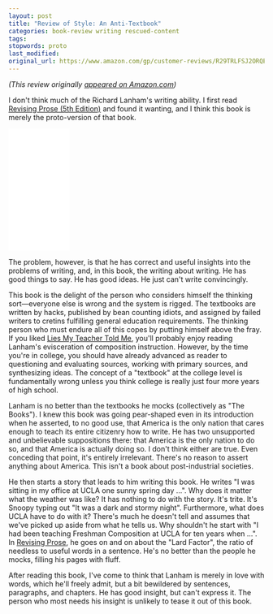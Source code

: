 ```yaml
---
layout: post
title: "Review of Style: An Anti-Textbook"
categories: book-review writing rescued-content
tags:
stopwords: proto
last_modified:
original_url: https://www.amazon.com/gp/customer-reviews/R29TRLFSJ2ORQE
---
```


*(This review originally [appeared on Amazon.com](https://www.amazon.com/gp/customer-reviews/R29TRLFSJ2ORQE))*

I don't think much of the Richard Lanham's writing ability. I first read [Revising Prose (5th Edition)](https://amzn.to/2UIFkjN) and found it wanting, and I think this book is merely the proto-version of that book.

<div class="amazon">
<iframe style="width:120px;height:240px;" marginwidth="0" marginheight="0" scrolling="no" frameborder="0" src="//ws-na.amazon-adsystem.com/widgets/q?ServiceVersion=20070822&OneJS=1&Operation=GetAdHtml&MarketPlace=US&source=ac&ref=tf_til&ad_type=product_link&tracking_id=hashbang09-20&marketplace=amazon&region=US&placement=1589880323&asins=1589880323&linkId=7eed9dc0e9ab0fb12e9f5d4309615a9c&show_border=false&link_opens_in_new_window=false&price_color=333333&title_color=0066c0&bg_color=ffffff">
    </iframe>
</div>

The problem, however, is that he has correct and useful insights into the problems of writing, and, in this book, the writing about writing. He has good things to say. He has good ideas. He just can't write convincingly.

This book is the delight of the person who considers himself the thinking sort—everyone else is wrong and the system is rigged. The textbooks are written by hacks, published by bean counting idiots, and assigned by failed writers to cretins fulfilling general education requirements. The thinking person who must endure all of this copes by putting himself above the fray. If you liked [Lies My Teacher Told Me](https://amzn.to/3bRzvq0), you'll probably enjoy reading Lanham's evisceration of composition instruction. However, by the time you're in college, you should have already advanced as reader to questioning and evaluating sources, working with primary sources, and synthesizing ideas. The concept of a "textbook" at the college level is fundamentally wrong unless you think college is really just four more years of high school.

Lanham is no better than the textbooks he mocks (collectively as "The Books"). I knew this book was going pear-shaped even in its introduction when he asserted, to no good use, that America is the only nation that cares enough to teach its entire citizenry how to write. He has two unsupported and unbelievable suppositions there: that America is the only nation to do so, and that America is actually doing so. I don't think either are true. Even conceding that point, it's entirely irrelevant. There's no reason to assert anything about America. This isn't a book about post-industrial societies.

He then starts a story that leads to him writing this book. He writes "I was sitting in my office at UCLA one sunny spring day ...". Why does it matter what the weather was like? It has nothing to do with the story. It's trite. It's Snoopy typing out "It was a dark and stormy night". Furthermore, what does UCLA have to do with it? There's much he doesn't tell and assumes that we've picked up aside from what he tells us. Why shouldn't he start with "I had been teaching Freshman Composition at UCLA for ten years when ...". In [Revising Prose](https://amzn.to/2UIFkjN), he goes on and on about the "Lard Factor", the ratio of needless to useful words in a sentence. He's no better than the people he mocks, filling his pages with fluff.

After reading this book, I've come to think that Lanham is merely in love with words, which he'll freely admit, but a bit bewildered by sentences, paragraphs, and chapters. He has good insight, but can't express it. The person who most needs his insight is unlikely to tease it out of this book.
